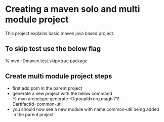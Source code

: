 # Creating a maven solo and multi module project
This project explains basic maven java based project.

## To skip test use the below flag
% mvn -Dmaven.test.skip=true package

## Create multi module project steps
* first add <packaging>pom</packaging> in the parent project
* generate a new project with the below command  
% mvn archetype:generate -DgroupId=org.maghi711 -DartifactId=common-util
* you should now see a new module with name common-util being added in the parent project
